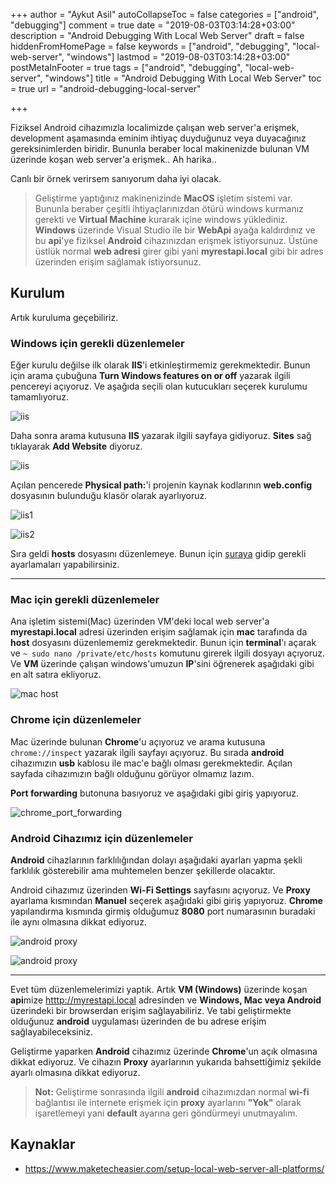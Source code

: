 +++
author = "Aykut Asil"
autoCollapseToc = false
categories = ["android", "debugging"]
comment = true
date = "2019-08-03T03:14:28+03:00"
description = "Android Debugging With Local Web Server"
draft = false
hiddenFromHomePage = false
keywords = ["android", "debugging", "local-web-server", "windows"]
lastmod = "2019-08-03T03:14:28+03:00"
postMetaInFooter = true
tags = ["android", "debugging", "local-web-server", "windows"]
title = "Android Debugging With Local Web Server"
toc = true
url = "android-debugging-local-server"

+++

Fiziksel Android cihazımızla localimizde çalışan web server'a erişmek, development aşamasında eminim ihtiyaç duyduğunuz veya duyacağınız gereksinimlerden biridir. Bununla beraber local makinenizde bulunan VM üzerinde koşan web server'a erişmek.. Ah harika..

Canlı bir örnek verirsem sanıyorum daha iyi olacak.

> Geliştirme yaptığınız makinenizinde **MacOS** işletim sistemi var. Bununla beraber çeşitli ihtiyaçlarınızdan ötürü windows kurmanız gerekti ve **Virtual Machine** kurarak içine windows yüklediniz. **Windows** üzerinde Visual Studio ile bir **WebApi** ayağa kaldırdınız ve bu **api**'ye fiziksel **Android** cihazınızdan erişmek istiyorsunuz. Üstüne üstlük normal **web adresi** girer gibi yani **myrestapi.local** gibi bir adres üzerinden erişim sağlamak istiyorsunuz.

## Kurulum

Artık kuruluma geçebiliriz.

### **Windows** için gerekli düzenlemeler

Eğer kurulu değilse ilk olarak **IIS**'i etkinleştirmemiz gerekmektedir. Bunun için arama çubuğuna **Turn Windows features on or off** yazarak ilgili pencereyi açıyoruz. Ve aşağıda seçili olan kutucukları seçerek kurulumu tamamlıyoruz.

![iis](/img/iis_open.png)

Daha sonra arama kutusuna **IIS** yazarak ilgili sayfaya gidiyoruz. **Sites** sağ tıklayarak **Add Website** diyoruz.

![iis](/img/iis_addwebsite.png)

Açılan pencerede **Physical path:**'i projenin kaynak kodlarının **web.config** dosyasının bulunduğu klasör olarak ayarlıyoruz.

![iis1](/img/iis_addwebsite1.png)

![iis2](/img/iis_addwebsite2.png)

Sıra geldi **hosts** dosyasını düzenlemeye. Bunun için [şuraya](../local_iis_site_kurulumu/) gidip gerekli ayarlamaları yapabilirsiniz.

---

### Mac için gerekli düzenlemeler

Ana işletim sistemi(Mac) üzerinden VM'deki local web server'a **myrestapi.local** adresi üzerinden erişim sağlamak için **mac** tarafında da **host** dosyasını düzenlememiz gerekmektedir. Bunun için **terminal**'ı açarak ve `~ sudo nano /private/etc/hosts` komutunu girerek ilgili dosyayı açıyoruz. Ve **VM** üzerinde çalışan windows'umuzun **IP**'sini öğrenerek aşağıdaki gibi en alt satıra ekliyoruz.

![mac host](/img/mac_host.png)

### Chrome için düzenlemeler

Mac üzerinde bulunan **Chrome**'u açıyoruz ve arama kutusuna `chrome://inspect` yazarak ilgili sayfayı açıyoruz. Bu sırada **android** cihazımızın **usb** kablosu ile mac'e bağlı olması gerekmektedir. Açılan sayfada cihazımızın bağlı olduğunu görüyor olmamız lazım.

**Port forwarding** butonuna basıyoruz ve aşağıdaki gibi giriş yapıyoruz.

![chrome_port_forwarding](/img/chrome_port_forwarding.png)

### Android Cihazımız için düzenlemeler

**Android** cihazlarının farklılığından dolayı aşağıdaki ayarları yapma şekli farklılık gösterebilir ama muhtemelen benzer şekillerde olacaktır.

Android cihazımız üzerinden **Wi-Fi Settings** sayfasını açıyoruz. Ve **Proxy** ayarlama kısmından **Manuel** seçerek aşağıdaki gibi giriş yapıyoruz. **Chrome** yapılandırma kısmında girmiş olduğumuz **8080** port numarasının buradaki ile aynı olmasına dikkat ediyoruz.

![android proxy](/img/android_proxy.jpeg)

![android proxy](/img/android_proxy1.jpeg)

---

Evet tüm düzenlemelerimizi yaptık. Artık **VM (Windows)** üzerinde koşan **api**mize <htttp://myrestapi.local> adresinden ve **Windows, Mac veya Android** üzerindeki bir browserdan erişim sağlayabiliriz. Ve tabi geliştirmekte olduğunuz **android** uygulaması üzerinden de bu adrese erişim sağlayabileceksiniz.

Geliştirme yaparken **Android** cihazımız üzerinde **Chrome**'un açık olmasına dikkat ediyoruz. Ve cihazın **Proxy** ayarlarının yukarıda bahsettiğimiz şekilde ayarlı olmasına dikkat ediyoruz.

> **Not:** Geliştirme sonrasında ilgili **android** cihazımızdan normal **wi-fi** bağlantısı ile internete erişmek için **proxy** ayarlarını **"Yok"** olarak işaretlemeyi yani **default** ayarına geri göndürmeyi unutmayalım.

## Kaynaklar

- <https://www.maketecheasier.com/setup-local-web-server-all-platforms/>
